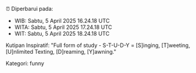⏰ Diperbarui pada:
- WIB: Sabtu, 5 April 2025 16.24.18 UTC
- WITA: Sabtu, 5 April 2025 17.24.18 UTC
- WIT: Sabtu, 5 April 2025 18.24.18 UTC

Kutipan Inspiratif:
"Full form of study - S-T-U-D-Y = [S]inging, [T]weeting, [U]nlimited Texting, [D]reaming, [Y]awning."


Kategori: funny

